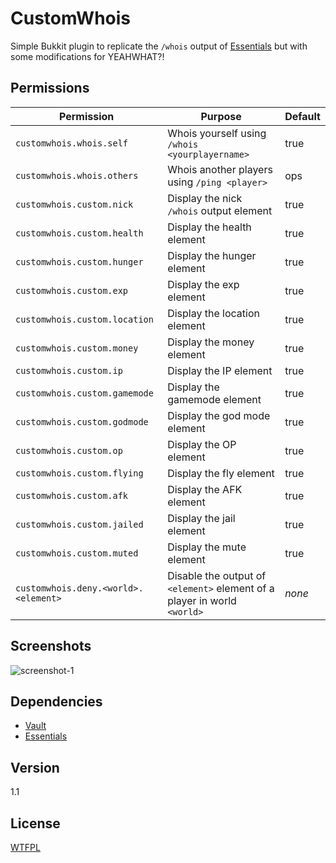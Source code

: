 CustomWhois
====

Simple Bukkit plugin to replicate the `/whois` output of [Essentials](https://github.com/essentials/Essentials/) but with some modifications for YEAHWHAT?!

## Permissions

Permission | Purpose | Default
--- | --- | ---
`customwhois.whois.self` | Whois yourself using `/whois <yourplayername>` | true
`customwhois.whois.others` | Whois another players using `/ping <player>` | ops
`customwhois.custom.nick` | Display the nick `/whois` output element | true
`customwhois.custom.health` | Display the health element | true
`customwhois.custom.hunger` | Display the hunger element | true
`customwhois.custom.exp` | Display the exp element | true
`customwhois.custom.location` | Display the location element | true
`customwhois.custom.money` | Display the money element | true
`customwhois.custom.ip` | Display the IP element | true
`customwhois.custom.gamemode` | Display the gamemode element | true
`customwhois.custom.godmode` | Display the god mode element | true
`customwhois.custom.op` | Display the OP element | true
`customwhois.custom.flying` | Display the fly element | true
`customwhois.custom.afk` | Display the AFK element | true
`customwhois.custom.jailed` | Display the jail element | true
`customwhois.custom.muted` | Display the mute element | true
`customwhois.deny.<world>.<element>` | Disable the output of `<element>` element of a player in world `<world>` | _none_

## Screenshots

![screenshot-1](http://cl.ly/image/0W1o3J1w070O/+)

## Dependencies

* [Vault](https://github.com/MilkBowl/Vault) 
* [Essentials](https://github.com/essentials/Essentials/)

## Version

1.1

## License

[WTFPL](LICENSE)